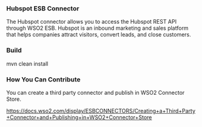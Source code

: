 ### Hubspot ESB Connector

The Hubspot connector allows you to access the Hubspot REST API through WSO2 ESB. Hubspot is an inbound marketing and sales 
platform that helps companies attract visitors, convert leads, and close customers.

### Build

mvn clean install

### How You Can Contribute
You can create a third party connector and publish in WSO2 Connector Store.

https://docs.wso2.com/display/ESBCONNECTORS/Creating+a+Third+Party+Connector+and+Publishing+in+WSO2+Connector+Store